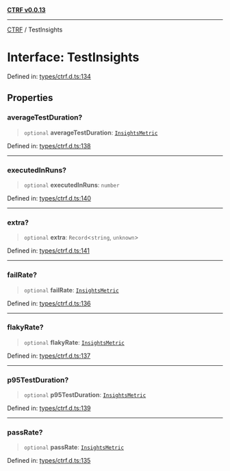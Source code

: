 [**CTRF v0.0.13**](../README.md)

***

[CTRF](../README.md) / TestInsights

# Interface: TestInsights

Defined in: [types/ctrf.d.ts:134](https://github.com/ctrf-io/ctrf-core-js/blob/main/types/ctrf.d.ts#L134)

## Properties

### averageTestDuration?

> `optional` **averageTestDuration**: [`InsightsMetric`](InsightsMetric.md)

Defined in: [types/ctrf.d.ts:138](https://github.com/ctrf-io/ctrf-core-js/blob/main/types/ctrf.d.ts#L138)

***

### executedInRuns?

> `optional` **executedInRuns**: `number`

Defined in: [types/ctrf.d.ts:140](https://github.com/ctrf-io/ctrf-core-js/blob/main/types/ctrf.d.ts#L140)

***

### extra?

> `optional` **extra**: `Record`\<`string`, `unknown`\>

Defined in: [types/ctrf.d.ts:141](https://github.com/ctrf-io/ctrf-core-js/blob/main/types/ctrf.d.ts#L141)

***

### failRate?

> `optional` **failRate**: [`InsightsMetric`](InsightsMetric.md)

Defined in: [types/ctrf.d.ts:136](https://github.com/ctrf-io/ctrf-core-js/blob/main/types/ctrf.d.ts#L136)

***

### flakyRate?

> `optional` **flakyRate**: [`InsightsMetric`](InsightsMetric.md)

Defined in: [types/ctrf.d.ts:137](https://github.com/ctrf-io/ctrf-core-js/blob/main/types/ctrf.d.ts#L137)

***

### p95TestDuration?

> `optional` **p95TestDuration**: [`InsightsMetric`](InsightsMetric.md)

Defined in: [types/ctrf.d.ts:139](https://github.com/ctrf-io/ctrf-core-js/blob/main/types/ctrf.d.ts#L139)

***

### passRate?

> `optional` **passRate**: [`InsightsMetric`](InsightsMetric.md)

Defined in: [types/ctrf.d.ts:135](https://github.com/ctrf-io/ctrf-core-js/blob/main/types/ctrf.d.ts#L135)
